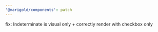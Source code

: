 ```yaml
---
'@marigold/components': patch
---
```


fix: Indeterminate is visual only + correctly render with checkbox only
